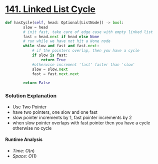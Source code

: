 # [141. Linked List Cycle](https://leetcode.com/problems/linked-list-cycle/)

```python
def hasCycle(self, head: Optional[ListNode]) -> bool:
        slow = head
        # init fast, take care of edge case with empty linked list
        fast = head.next if head else None
        # run while we have not hit a None node
        while slow and fast and fast.next:
            # if the pointers overlap, then you have a cycle
            if slow is fast:
                return True
            #otherwise increment 'fast' faster than 'slow'
            slow = slow.next
            fast = fast.next.next

        return False
```

### Solution Explanation 
- Use Two Pointer
- have two pointers, one slow and one fast
- slow pointer increments by 1, fast pointer increments by 2
- when slow pointer overlaps with fast pointer then you have a cycle otherwise no cycle

#### Runtime Analysis  
- *Time:* $O(n)$
- *Space:* $O(1)$